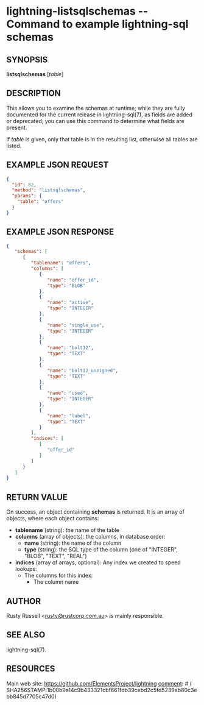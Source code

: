 lightning-listsqlschemas -- Command to example lightning-sql schemas
====================================================================

SYNOPSIS
--------

**listsqlschemas** [*table*]

DESCRIPTION
-----------

This allows you to examine the schemas at runtime; while they are fully
documented for the current release in lightning-sql(7), as fields are
added or deprecated, you can use this command to determine what fields
are present.

If *table* is given, only that table is in the resulting list, otherwise
all tables are listed.

EXAMPLE JSON REQUEST
------------
```json
{
  "id": 82,
  "method": "listsqlschemas",
  "params": {
    "table": "offers"
  }
}
```

EXAMPLE JSON RESPONSE
-----
```json
{
   "schemas": [
      {
         "tablename": "offers",
         "columns": [
            {
               "name": "offer_id",
               "type": "BLOB"
            },
            {
               "name": "active",
               "type": "INTEGER"
            },
            {
               "name": "single_use",
               "type": "INTEGER"
            },
            {
               "name": "bolt12",
               "type": "TEXT"
            },
            {
               "name": "bolt12_unsigned",
               "type": "TEXT"
            },
            {
               "name": "used",
               "type": "INTEGER"
            },
            {
               "name": "label",
               "type": "TEXT"
            }
         ],
         "indices": [
            [
               "offer_id"
            ]
         ]
      }
   ]
}
```

RETURN VALUE
------------

[comment]: # (GENERATE-FROM-SCHEMA-START)
On success, an object containing **schemas** is returned.  It is an array of objects, where each object contains:

- **tablename** (string): the name of the table
- **columns** (array of objects): the columns, in database order:
  - **name** (string): the name of the column
  - **type** (string): the SQL type of the column (one of "INTEGER", "BLOB", "TEXT", "REAL")
- **indices** (array of arrays, optional): Any index we created to speed lookups:
  - The columns for this index:
    - The column name

[comment]: # (GENERATE-FROM-SCHEMA-END)

AUTHOR
------

Rusty Russell <<rusty@rustcorp.com.au>> is mainly responsible.

SEE ALSO
--------

lightning-sql(7).

RESOURCES
---------

Main web site: <https://github.com/ElementsProject/lightning>
[comment]: # ( SHA256STAMP:1b00b9a14c9b433321cbf661fdb39cebd2c5fd5239ab80c3ebb845d7705c47d0)
